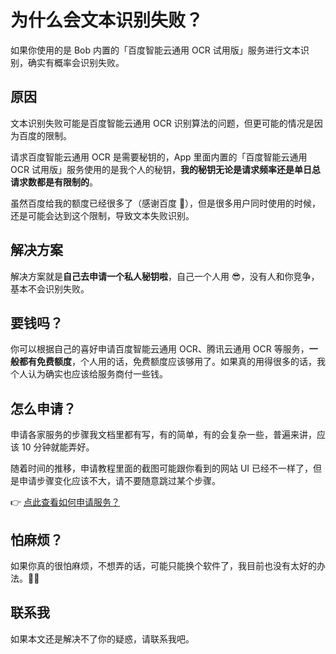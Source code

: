 # 为什么会文本识别失败？

如果你使用的是 Bob 内置的「百度智能云通用 OCR 试用版」服务进行文本识别，确实有概率会识别失败。

## 原因

文本识别失败可能是百度智能云通用 OCR 识别算法的问题，但更可能的情况是因为百度的限制。

请求百度智能云通用 OCR 是需要秘钥的，App 里面内置的「百度智能云通用 OCR 试用版」服务使用的是我个人的秘钥，**我的秘钥无论是请求频率还是单日总请求数都是有限制的**。

虽然百度给我的额度已经很多了（感谢百度 🙏），但是很多用户同时使用的时候，还是可能会达到这个限制，导致文本失败识别。

## 解决方案

解决方案就是**自己去申请一个私人秘钥啦**，自己一个人用 😎，没有人和你竞争，基本不会识别失败。

## 要钱吗？

你可以根据自己的喜好申请百度智能云通用 OCR、腾讯云通用 OCR	等服务，**一般都有免费额度**，个人用的话，免费额度应该够用了。如果真的用得很多的话，我个人认为确实也应该给服务商付一些钱。

## 怎么申请？

申请各家服务的步骤我文档里都有写，有的简单，有的会复杂一些，普遍来讲，应该 10 分钟就能弄好。

随着时间的推移，申请教程里面的截图可能跟你看到的网站 UI 已经不一样了，但是申请步骤变化应该不大，请不要随意跳过某个步骤。

👉 [点此查看如何申请服务？](general/advance/service.md)

## 怕麻烦？

如果你真的很怕麻烦，不想弄的话，可能只能换个软件了，我目前也没有太好的办法。🤷‍♂️

## 联系我

如果本文还是解决不了你的疑惑，请联系我吧。



